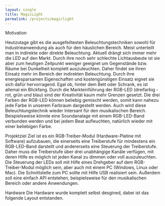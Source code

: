 ```yaml
---
layout: single
title: MagicLight
permalink: /projects/magiclight
---
```



Motivation

Heutzutage gibt es die ausgefeiltesten Beleuchtungstechniken sowohl für Industrieanwendung als auch für den häuslichen Bereich. 
Meist  unterteilt man in indirekte oder direkte Beleuchtung. Aktuell drängt sich immer mehr die LED auf den Markt. Durch ihre 
noch sehr schlechte Lichtausbeute ist sie aber zum heutigen Zeitpunkt weniger geeignet um Gegenstände bzw. Räume bei Dunkelheit 
komplett auszuleuchten.  Daher findet sie ihren Einsatz mehr im Bereich der indirekten Beleuchtung. Durch ihre energiesparsamen 
Eigenschaften und kostengünstigen Einsatz eignet sie sich dafür hervorragend. Egal ob, hinter dem Bett oder Schrank, es ist 
allemal ein Blickfang. Durch die Markteinführung der RGB-LED (dreifarbig - rot, grün und blau) sind der Kreativität kaum mehr 
Grenzen gesetzt. Die drei Farben der RGB-LED können beliebig gemischt werden, somit kann nahezu jede Farbe in unserem Farbraum dargestellt werden. 
Auch wird diese Beleuchtungstechnik wieder Intersant für den musikalischen Bereich.  Beispielsweise könnte eine 
Soundanalage mit einem RGB-LED-Band verbunden werden und bei jedem Beat aufleuchten, natürlich wieder mit einer beliebigen Farbe. 

Projektziel
Ziel ist es ein RGB-Treiber-Modul (Hardware-Platine mit Software) aufzubauen, die einerseits eine Treiberstufe für mindestens 
ein RGB-LED-Band  darstellt und andererseits eine Steuerung der Treiberstufe. Daher muss die Treiberstufe über drei unabhängige 
Kanäle verfügen, mit deren Hilfe es möglich ist jeden Kanal zu dimmen oder voll auszuleuchten. Die Steuerung der LEDs soll mit 
Hilfe eines Drehgeber auf dem RGB-Treiber-Modul möglich sein, aber auch mit einem PC (Windows, Linux oder Mac). Die Schnittstelle 
zum PC sollte mit Hilfe USB realisiert sein. Außerdem soll eine einfach API entstehen, beispielsweise für den musikalischen Bereich 
oder andere Anwendungen.

Hardware
Die Hardware wurde komplett selbst desgined, dabei ist das folgende Layout entstanden.

